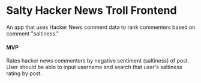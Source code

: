 # Salty Hacker News Troll Frontend

An app that uses Hacker News comment data to rank commenters based on comment "saltiness."

#### MVP

Rates hacker news commenters by negative sentiment (saltiness) of post. User should be able to input username and search that user's
saltiness rating by post.

